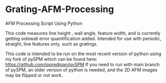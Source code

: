 # Grating-AFM-Processing
AFM Processing Script Using Python

This code measures line height , wall angle, feature width, and is currently getting sidewall error quanitification added.
Intended for use with periodic, straight, line features only, such as gratings.

This code is intended to be run on the most recent version of python using my fork of pySPM which can be found here: https://github.com/iopredman/pySPM
If you need to run with main branch of pySPM, an older version of python is needed, and the 2D AFM images may be flipped or not work.
